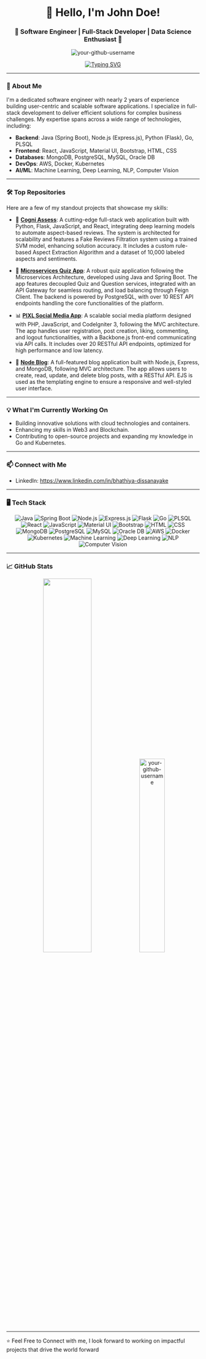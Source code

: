 <h1 align="center">👋 Hello, I'm John Doe!</h1>
<h3 align="center">🌟 Software Engineer | Full-Stack Developer | Data Science Enthusiast 🌟</h3>

<p align="center">
  <img src="https://komarev.com/ghpvc/?username=your-github-username&label=Profile%20Views&color=brightgreen&style=flat-square" alt="your-github-username" />
</p>

<p align="center">
  <a href="https://github.com/your-github-username">
    <img src="https://readme-typing-svg.herokuapp.com?color=0D70F3&size=17&lines=Bringing+Ideas+Into+Reality+Through+Code!" alt="Typing SVG">
  </a>
</p>

---

### 🌟 About Me

I'm a dedicated software engineer with nearly 2 years of experience building user-centric and scalable software applications. I specialize in full-stack development to deliver efficient solutions for complex business challenges. My expertise spans across a wide range of technologies, including:

- **Backend**: Java (Spring Boot), Node.js (Express.js), Python (Flask), Go, PLSQL
- **Frontend**:  React, JavaScript, Material UI, Bootstrap, HTML, CSS
- **Databases**: MongoDB, PostgreSQL, MySQL, Oracle DB
- **DevOps**: AWS, Docker, Kubernetes
- **AI/ML**: Machine Learning, Deep Learning, NLP, Computer Vision

---

### 🛠️ Top Repositories

Here are a few of my standout projects that showcase my skills:

- 🧠 [**Cogni Assess**](https://github.com/your-github-username/cogni-assess): A cutting-edge full-stack web application built with Python, Flask, JavaScript, and React, integrating deep learning models to automate aspect-based reviews. The system is architected for scalability and features a Fake Reviews Filtration system using a trained SVM model, enhancing solution accuracy. It includes a custom rule-based Aspect Extraction Algorithm and a dataset of 10,000 labeled aspects and sentiments.

- 🚀 [**Microservices Quiz App**](https://github.com/your-github-username/microservices-quiz-app): A robust quiz application following the Microservices Architecture, developed using Java and Spring Boot. The app features decoupled Quiz and Question services, integrated with an API Gateway for seamless routing, and load balancing through Feign Client. The backend is powered by PostgreSQL, with over 10 REST API endpoints handling the core functionalities of the platform.

- 📊 [**PIXL Social Media App**](https://github.com/your-github-username/pixl-social-media-app): A scalable social media platform designed with PHP, JavaScript, and CodeIgniter 3, following the MVC architecture. The app handles user registration, post creation, liking, commenting, and logout functionalities, with a Backbone.js front-end communicating via API calls. It includes over 20 RESTful API endpoints, optimized for high performance and low latency.

- 💫 [**Node Blog**](https://github.com/your-github-username/node-blog): A full-featured blog application built with Node.js, Express, and MongoDB, following MVC architecture. The app allows users to create, read, update, and delete blog posts, with a RESTful API. EJS is used as the templating engine to ensure a responsive and well-styled user interface.

---

### 💡 What I'm Currently Working On

- Building innovative solutions with cloud technologies and containers.
- Enhancing my skills in Web3 and Blockchain.
- Contributing to open-source projects and expanding my knowledge in Go and Kubernetes.

---

### 📫 Connect with Me

- LinkedIn: https://www.linkedin.com/in/bhathiya-dissanayake

---

### 🖥️ Tech Stack

<p align="center">
  <img src="https://img.shields.io/badge/Java-ED8B00?style=for-the-badge&logo=java&logoColor=white" alt="Java" />
  <img src="https://img.shields.io/badge/Spring%20Boot-6DB33F?style=for-the-badge&logo=spring-boot&logoColor=white" alt="Spring Boot" />
  <img src="https://img.shields.io/badge/Node.js-43853D?style=for-the-badge&logo=node.js&logoColor=white" alt="Node.js" />
  <img src="https://img.shields.io/badge/Express.js-404D59?style=for-the-badge" alt="Express.js" />
  <img src="https://img.shields.io/badge/Flask-000000?style=for-the-badge&logo=flask&logoColor=white" alt="Flask" />
  <img src="https://img.shields.io/badge/Go-00ADD8?style=for-the-badge&logo=go&logoColor=white" alt="Go" />
  <img src="https://img.shields.io/badge/PLSQL-003B57?style=for-the-badge" alt="PLSQL" />

  <img src="https://img.shields.io/badge/React-20232A?style=for-the-badge&logo=react&logoColor=61DAFB" alt="React" />
  <img src="https://img.shields.io/badge/JavaScript-323330?style=for-the-badge&logo=javascript&logoColor=F7DF1E" alt="JavaScript" />
  <img src="https://img.shields.io/badge/Material%20UI-0081CB?style=for-the-badge&logo=mui&logoColor=white" alt="Material UI" />
  <img src="https://img.shields.io/badge/Bootstrap-563D7C?style=for-the-badge&logo=bootstrap&logoColor=white" alt="Bootstrap" />
  <img src="https://img.shields.io/badge/HTML5-E34F26?style=for-the-badge&logo=html5&logoColor=white" alt="HTML" />
  <img src="https://img.shields.io/badge/CSS3-1572B6?style=for-the-badge&logo=css3&logoColor=white" alt="CSS" />

  <img src="https://img.shields.io/badge/MongoDB-47A248?style=for-the-badge&logo=mongodb&logoColor=white" alt="MongoDB" />
  <img src="https://img.shields.io/badge/PostgreSQL-316192?style=for-the-badge&logo=postgresql&logoColor=white" alt="PostgreSQL" />
  <img src="https://img.shields.io/badge/MySQL-4479A1?style=for-the-badge&logo=mysql&logoColor=white" alt="MySQL" />
  <img src="https://img.shields.io/badge/Oracle-F80000?style=for-the-badge&logo=oracle&logoColor=white" alt="Oracle DB" />

  <img src="https://img.shields.io/badge/AWS-232F3E?style=for-the-badge&logo=amazon-aws&logoColor=white" alt="AWS" />
  <img src="https://img.shields.io/badge/Docker-2496ED?style=for-the-badge&logo=docker&logoColor=white" alt="Docker" />
  <img src="https://img.shields.io/badge/Kubernetes-326CE5?style=for-the-badge&logo=kubernetes&logoColor=white" alt="Kubernetes" />

  <img src="https://img.shields.io/badge/Machine%20Learning-0078D4?style=for-the-badge&logo=azure-devops&logoColor=white" alt="Machine Learning" />
  <img src="https://img.shields.io/badge/Deep%20Learning-FF6F00?style=for-the-badge&logo=tensorflow&logoColor=white" alt="Deep Learning" />
  <img src="https://img.shields.io/badge/NLP-008080?style=for-the-badge" alt="NLP" />
  <img src="https://img.shields.io/badge/Computer%20Vision-663399?style=for-the-badge" alt="Computer Vision" />
</p>

---

### 📈 GitHub Stats

<p align="center">
  <!--<img src="https://github-readme-stats.vercel.app/api?username=Bhathiya29&show_icons=true&theme=radical" alt="your-github-username" width="48%" />-->
  <a href="https://github.com/Bhathiya29"><img width="50%" src="http://github-readme-streak-stats.herokuapp.com/?user=Bhathiya29&theme=radical&date_format=M%20j%5B%2C%20Y%5D&ring=ff3068&fire=ff3068&sideNums=ff3068"></a>
  <img src="https://github-readme-stats.vercel.app/api/top-langs/?username=Bhathiya29&layout=compact&theme=radical" alt="your-github-username" width="36%" />
</p>

---

⭐️ Feel Free to Connect with me, I look forward to working on impactful projects that drive the world forward
